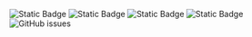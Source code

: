 ![Static Badge](https://img.shields.io/badge/blacklists-60-000000) ![Static Badge](https://img.shields.io/badge/blacklisted-2816747-cc0000) ![Static Badge](https://img.shields.io/badge/whitelisted-2243-00CC00) ![Static Badge](https://img.shields.io/badge/streaming_blacklist-28107-000000) ![GitHub issues](https://img.shields.io/github/issues/fabriziosalmi/blacklists)
